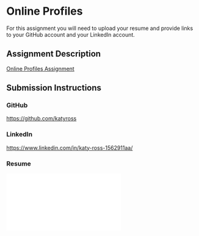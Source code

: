 # Online Profiles
For this assignment you will need to upload your resume and provide links to your GitHub account and your LinkedIn account.

## Assignment Description
[Online Profiles Assignment](https://education.launchcode.org/liftoff/modules/assignments/online-profiles)

## Submission Instructions
 
### GitHub
https://github.com/katyross
 
### LinkedIn
https://www.linkedin.com/in/katy-ross-1562911aa/

### Resume
 ![Resume](./Resume.pdf)
